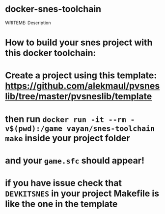 # docker-snes-toolchain

WRITEME: Description

# How to build your snes project with this docker toolchain:
# Create a project using this template: https://github.com/alekmaul/pvsneslib/tree/master/pvsneslib/template
# then run `docker run -it --rm -v$(pwd):/game vayan/snes-toolchain make` inside your project folder
# and your `game.sfc` should appear!
#
# if you have issue check that `DEVKITSNES` in your project Makefile is like the one in the template